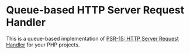 # Queue-based HTTP Server Request Handler

This is a queue-based implementation of [PSR-15: HTTP Server Request Handler](https://www.php-fig.org/psr/psr-15/) for your PHP projects.
